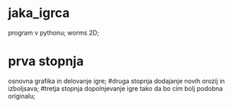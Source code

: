 ﻿# jaka_igrca
program v pythonu;
worms 2D;
# prva stopnja
osnovna grafika in delovanje igre;
#druga stopnja
dodajanje novih orozij in izboljsava;
#tretja stopnja
dopolnjevanje igre tako da bo cim bolj podobna originalu;